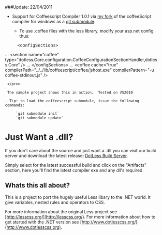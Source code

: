 
###Update: 22/04/2011


 - Support for Coffeescript Compiler 1.0.1 via [my fork](https://github.com/cynosura/CoffeeScript-Compiler-for-Windows) of the coffeeScript compiler for windows as a [git submodule](http://chrisjean.com/2009/04/20/git-submodules-adding-using-removing-and-updating/).
 
    - To use .coffee files with the less library, modify your asp.net config thus:
     <pre>
     &lt;configSections&gt;
...
          &lt;section 
              name="coffee" 
              type="dotless.Core.configuration.CoffeeConfigurationSectionHandler,dotless.Core" /&gt;
...
     &lt;/configSections&gt;
...
     &lt;coffee
           cache="true" 
           compilerPath="../../lib/coffeescript/coffee/jshost.exe" 
           compilerPattern="-u coffee-stdinout.js" /&gt;

     </pre>

     The sample project shows this in action.  Tested on VS2010

    - Tip: to load the coffeescript submodule, issue the following commands:
	
         `git submodule init`
         `git submodule update`
	 
Just Want a .dll?
=================

If you don't care about the source and just want a .dll you can visit our build server and download the latest release:
[DotLess Build Server](http://www.dotlesscss.com:8081/guestLogin.html?guest=1). 

Simply select for the latest successful build and click on the "Artifacts" section, here you'll find the latest compiler exe and any dll's required.


Whats this all about?
---------------------

This is a project to port the hugely useful Less libary to the .NET world. 
It give variables, nested rules and operators to CSS. 

For more information about the original Less project see [http://lesscss.org/](http://lesscss.org/).
For more information about how to get started with the .NET version see  [http://www.dotlesscss.org/](http://www.dotlesscss.org).
